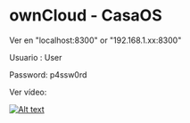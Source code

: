 # ownCloud - CasaOS

Ver en "localhost:8300" or "192.168.1.xx:8300"

Usuario : User

Password: p4ssw0rd

Ver vídeo:  

[![Alt text](https://img.youtube.com/vi/z0wnO3qV_YU/0.jpg)](https://www.youtube.com/watch?v=z0wnO3qV_YU)

